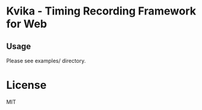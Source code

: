 # Kvika - Timing Recording Framework for Web

## Usage

Please see examples/ directory.

# License

MIT